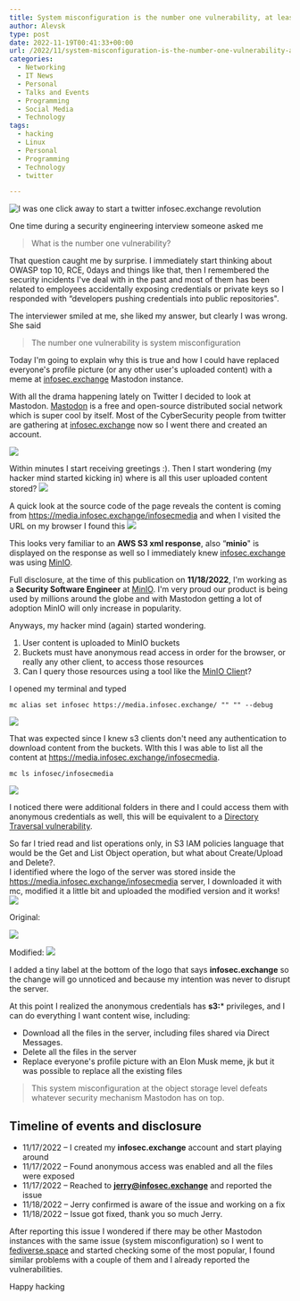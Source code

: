 ```yaml
---
title: System misconfiguration is the number one vulnerability, at least for Mastodon
author: Alevsk
type: post
date: 2022-11-19T00:41:33+00:00
url: /2022/11/system-misconfiguration-is-the-number-one-vulnerability-at-least-for-mastodon/
categories:
  - Networking
  - IT News
  - Personal
  - Talks and Events
  - Programming
  - Social Media
  - Technology
tags:
  - hacking
  - Linux
  - Personal
  - Programming
  - Technology
  - twitter

---
```

![I was one click away to start a twitter infosec.exchange revolution](/images/gilfoyle-1200x626.png)

One time during a security engineering interview someone asked me


> What is the number one vulnerability?
  


That question caught me by surprise. I immediately start thinking about OWASP top 10, RCE, 0days and things like that, then I remembered the security incidents I've deal with in the past and most of them has been related to employees accidentally exposing credentials or private keys so I responded with “developers pushing credentials into public repositories".

The interviewer smiled at me, she liked my answer, but clearly I was wrong. She said


> The number one vulnerability is system misconfiguration
  


Today I'm going to explain why this is true and how I could have replaced everyone's profile picture (or any other user's uploaded content) with a meme at [infosec.exchange][1] Mastodon instance.

  
With all the drama happening lately on Twitter I decided to look at Mastodon. [Mastodon][2] is a free and open-source distributed social network which is super cool by itself. Most of the CyberSecurity people from twitter are gathering at [infosec.exchange][1] now so I went there and created an account.

![](/images/mastodon-alevsk-478x800.png)

Within minutes I start receiving greetings :). Then I start wondering (my hacker mind started kicking in) where is all this user uploaded content stored?
![](/images/html-source-code-1200x376.png)  

A quick look at the source code of the page reveals the content is coming from https://media.infosec.exchange/infosecmedia and when I visited the URL on my browser I found this
![](/images/minio-infosec-exchange.png)  

This looks very familiar to an **AWS S3 xml response**, also “**minio**" is displayed on the response as well so I immediately knew [infosec.exchange][1] was using [MinIO][3].

Full disclosure, at the time of this publication on **11/18/2022**, I'm working as a **Security Software Engineer** at [MinIO](https://www.alevsk.com/2020/03/build-your-own-private-cloud-at-home-with-a-raspberry-pi-minio/). I'm very proud our product is being used by millions around the globe and with Mastodon getting a lot of adoption MinIO will only increase in popularity.

Anyways, my hacker mind (again) started wondering. 

  1. User content is uploaded to MinIO buckets
  2. Buckets must have anonymous read access in order for the browser, or really any other client, to access those resources
  3. Can I query those resources using a tool like the [MinIO Clien][4]t?

I opened my terminal and typed

```Text only
mc alias set infosec https://media.infosec.exchange/ "" "" --debug
```
![](/images/infosec-mc-alias-set-1082x800.png)

That was expected since I knew s3 clients don't need any authentication to download content from the buckets. WIth this I was able to list all the content at https://media.infosec.exchange/infosecmedia.

```Text only
mc ls infosec/infosecmedia
```
![](/images/infosec-exchange-listing.png)  

I noticed there were additional folders in there and I could access them with anonymous credentials as well, this will be equivalent to a [Directory Traversal vulnerability][5].

So far I tried read and list operations only, in S3 IAM policies language that would be the Get and List Object operation, but what about Create/Upload and Delete?.  
I identified where the logo of the server was stored inside the https://media.infosec.exchange/infosecmedia server, I downloaded it with mc, modified it a little bit and uploaded the modified version and it works!
![](/images/infosec-exchange-logo-replace-1200x455.png)  

Original:

![](/images/infosec-logo-original-1020x800.png)

Modified:
![](/images/infosec-logo-modified.png)  

I added a tiny label at the bottom of the logo that says **infosec.exchange** so the change will go unnoticed and because my intention was never to disrupt the server.

At this point I realized the anonymous credentials has **s3:*** privileges, and I can do everything I want content wise, including:

  * Download all the files in the server, including files shared via Direct Messages.
  * Delete all the files in the server
  * Replace everyone's profile picture with an Elon Musk meme, jk but it was possible to replace all the existing files


> This system misconfiguration at the object storage level defeats whatever security mechanism Mastodon has on top.
  


## Timeline of events and disclosure

  * 11/17/2022 – I created my **infosec.exchange** account and start playing around
  * 11/17/2022 – Found anonymous access was enabled and all the files were exposed
  * 11/17/2022 – Reached to **jerry@infosec.exchange** and reported the issue
  * 11/18/2022 – Jerry confirmed is aware of the issue and working on a fix
  * 11/18/2022 – Issue got fixed, thank you so much Jerry.

After reporting this issue I wondered if there may be other Mastodon instances with the same issue (system misconfiguration) so I went to [fediverse.space][6] and started checking some of the most popular, I found similar problems with a couple of them and I already reported the vulnerabilities.

Happy hacking

 [1]: https://infosec.exchange/
 [2]: https://en.wikipedia.org/wiki/Mastodon_(software)
 [3]: https://min.io/
 [4]: https://min.io/docs/minio/linux/reference/minio-mc.html
 [5]: https://en.wikipedia.org/wiki/Directory_traversal_attack
 [6]: https://www.fediverse.space/instances
